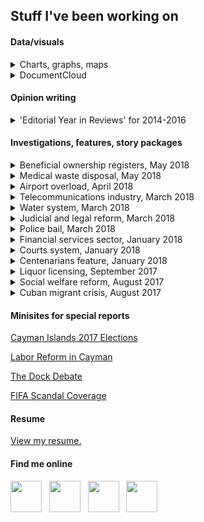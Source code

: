 ## Stuff I've been working on

#### Data/visuals

<details><summary>Charts, graphs, maps</summary>
  
  <p><a href="https://www.caymancompass.com/2019/09/11/44-cyclists-injured-on-cayman-roads-in-one-year/">Map of auto accidents involving cyclists or pedestrians</a></p>
  
  <p><a href="https://www.caymancompass.com/2019/09/10/signature-verification-reaches-99/">Table for petition verification process</a></p>
  
  <p><a href="https://www.caymancompass.com/2019/09/08/rents-rise-nearly-20-within-a-year/">Bar graphs for inflation rates</a></p>
  
  <p><a href="https://www.caymancompass.com/2019/09/03/standards-report-challenges-remain-for-cayman-schools/">Table for school inspection reports</a></p>
  
  <p><a href="https://www.caymancompass.com/2019/08/28/student-test-scores-show-more-work-needs-to-be-done/">Bar graphs for student test scores</a></p>
  
  <p><a href="https://www.caymancompass.com/2019/07/10/new-gateways-drive-tourism-growth/">Interactive map and chart for air travel</a></p>
  
  <p><a href="https://www.caymancompass.com/2019/06/24/wage-survey-shows-caymanians-earn-more-than-expat-workers/">Bar graphs for wage info</a></p>
  
  <p><a href="https://www.caymancompass.com/2019/06/13/winspear-gives-clean-audits-to-35-agencies/">Bar graph for audit opinions</a></p>

</details>

<details><summary>DocumentCloud</summary>
  
  <p><a href="https://www.caymancompass.com/2019/08/22/royal-visit-cost-cayman-more-than-300000/">Project directory embed for royal visit expenses</a></p>
  
  <p><a href="https://www.caymancompass.com/2019/08/15/69-animal-cruelty-or-neglect-cases-reported-in-2018/">Project directory embed for animal cruelty cases</a></p>
  
</details>

#### Opinion writing

<details><summary>'Editorial Year in Reviews' for 2014-2016</summary>
  
  <p><a href="https://www.caymancompass.com/2016/12/28/editorial-year-in-review/">Cayman Compass 'Editorial Year in Review' for 2016</a></p>
  
  <p><a href="https://www.caymancompass.com/2015/12/31/editorial-year-in-review-fifa-corruption/">Cayman Compass 'Editorial Year in Review' for 2015: FIFA, Corruption</a></p>
  
  <p><a href="https://www.caymancompass.com/2015/12/29/editorial-year-in-review-immigration-and-employment/">Cayman Compass 'Editorial Year in Review' for 2015: Immigration and Employment</a></p>
  
  <p><a href="https://www.caymancompass.com/2015/12/30/editorial-year-in-review-economic-prosperity-education/">Cayman Compass 'Editorial Year in Review' for 2015: Economic Prosperity and Education</a></p>
  
  <p><a href="https://www.caymancompass.com/2014/12/30/echoes-of-2014-a-year-of-strong-editorial-opinions-in-the-compass/">Cayman Compass 'Editorial Year in Review' for 2014</a></p>
  
  </details>

#### Investigations, features, story packages

<details><summary>Beneficial ownership registers, May 2018</summary>
  
  <p><a href="https://www.caymancompass.com/2018/05/03/betrayal/">EDITORIAL – Betrayal!</a></p>
  
  <p><a href="https://www.caymancompass.com/2018/05/03/international-press-has-little-sympathy-for-dirty-money-tax-havens/">International press has little sympathy for ‘dirty money’ ‘tax havens’</a></p>
  
  <p><a href="https://www.caymancompass.com/2018/05/03/how-it-happened-the-uk-house-of-commons-vote/">How it happened: The UK House of Commons vote</a></p>
  
  <p><a href="https://www.caymancompass.com/2018/05/02/government-to-challenge-order-in-council/">Government to challenge order in council by UK</a></p>
  
  <p><a href="https://www.caymancompass.com/2018/05/02/overseas-territories-accuse-britain-of-modern-colonialism/">Overseas territories accuse Britain of ‘modern colonialism’</a></p>
  
  <p><a href="https://www.caymancompass.com/2018/05/01/uk-to-force-cayman-territories-to-make-company-owners-public/">UK to force Cayman, territories to make company owners public</a></p>
</details>

<details><summary>Medical waste disposal, May 2018</summary>
  
  <p><a href="https://www.caymancompass.com/2018/05/09/editorial-bracs-untreated-medical-waste-is-a-pan-cayman-problem/">EDITORIAL – Brac’s untreated medical waste is a ‘pan-Cayman’ problem</a></p>
  
  <p><a href="https://www.caymancompass.com/2018/05/07/untreated-biomedical-waste-dumped-at-brac-landfill/">Untreated biomedical waste dumped at Brac landfill</a></p>
  
  </details>

<details><summary>Airport overload, April 2018</summary>
  
  <p><a href="https://www.caymancompass.com/2018/04/05/editorial-eliminating-the-saturday-gridlock-at-owen-roberts/">EDITORIAL – Eliminating the Saturday gridlock at Owen Roberts</a></p>
  
  <p><a href="https://www.caymancompass.com/2018/04/05/compass-investigation-dissecting-the-airport-bottleneck/">Dissecting the airport bottleneck</a></p>
  
  </details>

<details><summary>Telecommunications industry, March 2018</summary>
  
  <p><a href="https://www.caymancompass.com/2018/03/22/compass-investigation-cayman-communications-from-telegrams-to-broadband/">Cayman communications: From telegrams to broadband</a></p>
  
  <p><a href="https://www.caymancompass.com/2018/03/22/subsea-cables-another-means-of-improving-internet-service/">Subsea cables: Another means of improving internet service</a></p>
  
  <p><a href="https://www.caymancompass.com/2018/03/22/where-cayman-ranks-in-internet-speed-price/">Where Cayman ranks in internet speed, price</a></p>
  
  </details>

<details><summary>Water system, March 2018</summary>
  
  <p><a href="https://www.caymancompass.com/2018/03/15/compass-investigation-caymans-water-where-it-comes-from-where-it-goes/">Cayman’s water – Where it comes from, where it goes …</a></p>
  
  <p><a href="https://www.caymancompass.com/2018/03/15/dealing-with-wastewater/">Dealing with wastewater</a></p>
  
  </details>

<details><summary>Judicial and legal reform, March 2018</summary>
  
  <p><a href="https://www.caymancompass.com/2018/03/08/editorial-when-convictions-go-unrecorded-in-our-courts/">EDITORIAL – When convictions go unrecorded in our courts</a></p>
  
  <p><a href="https://www.caymancompass.com/2018/03/08/compass-investigation-for-select-few-no-conviction/">For select few, ‘no conviction’</a></p>
 
  </details>

<details><summary>Police bail, March 2018</summary>
  
  <p><a href="https://www.caymancompass.com/2018/03/01/editorial-the-injustice-of-open-ended-police-bail/">EDITORIAL – The injustice of open-ended police bail</a></p>
  
  <p><a href="https://www.caymancompass.com/2018/03/01/compass-investigative-report-99-suspects-on-police-bail-without-charges/">99 suspects on police bail without charges</a></p>
  
  <p><a href="https://www.caymancompass.com/2018/03/01/unlimited-police-bail-could-face-legal-challenge/">Unlimited police bail could face legal challenge</a></p>
  
  </details>

<details><summary>Financial services sector, January 2018</summary>
  
  <p><a href="https://www.caymancompass.com/2018/01/25/editorial-paying-homage-to-caymans-essential-invisible-giant/">EDITORIAL – Paying homage to Cayman’s essential ‘invisible’ giant</a></p>
  
  <p><a href="https://www.caymancompass.com/2018/01/25/financial-services-industry-caymans-invisible-giant/">Financial services industry: Cayman’s ‘invisible’ giant</a></p>
  
  </details>

<details><summary>Courts system, January 2018</summary>
  
  <p><a href="https://www.caymancompass.com/2018/01/18/editorial-support-the-court-build-the-building/">EDITORIAL: Support the court — Build the building</a></p>
  
  <p><a href="https://www.caymancompass.com/2018/01/18/jury-duty-when-the-court-calls/">Jury duty: When the court calls</a></p>
  
  <p><a href"https://www.caymancompass.com/2018/01/18/juror-pay-and-employer-obligations/">Juror pay and employer obligations</a></p>
  
  </details>

<details><summary>Centenarians feature, January 2018</summary>
  
  <p><a href="https://www.caymancompass.com/2018/01/11/editorial-an-overflowing-cakeful-of-candles-to-our-cayman-centenarians/">EDITORIAL – An overflowing cakeful of candles to our Cayman centenarians</a></p>
  
  <p><a href="https://www.caymancompass.com/2018/01/11/celebrating-caymans-centenarians/">Celebrating Cayman’s centenarians</a></p>
  
  <p><a href="https://www.caymancompass.com/2018/01/11/seniors-centenarians-and-supercentenarians/">Seniors, centenarians and ‘supercentenarians’</a></p>
  
  </details>

<details><summary>Liquor licensing, September 2017</summary>
  
  <p><a href="https://www.caymancompass.com/2017/09/28/editorial-liquor-board-must-resign-en-masse/">EDITORIAL – Liquor Board must resign en masse</a></p>
  
  <p><a href="https://www.caymancompass.com/2017/09/28/audit-liquor-board-reversed-decision-altered-minutes/">Audit: Liquor Board reversed decision, altered minutes</a></p>
  
  </details>

<details><summary>Social welfare reform, August 2017</summary>
  
  <p><a href="https://www.caymancompass.com/2017/08/31/editorial-a-needs-assessment-of-our-welfare-services/">EDITORIAL – A ‘needs assessment’ of our welfare services</a></p>
  
  <p><a href="https://www.caymancompass.com/2017/08/31/seeking-shelter-life-below-the-poverty-line/">Seeking shelter: Life below the poverty line</a></p>
  
  <p><a href="https://www.caymancompass.com/2017/08/31/social-welfare-quagmire-decade-of-inefficiencies-rising-costs/">Social welfare quagmire: A decade of inefficiencies & rising costs</a></p>
  
  <p><a href="https://www.caymancompass.com/2017/08/31/veterans-ask-whos-receiving-veterans-payments/">Veterans ask: Who’s receiving ‘veterans’ payments?</a></p>
  
  <p><a href="https://www.caymancompass.com/2017/08/31/social-services-echoes-from-43-years-ago/">Social services: Echoes from 43 years ago</a></p>
  
  </details>

<details><summary>Cuban migrant crisis, August 2017</summary>
  
  <p><a href="https://www.caymancompass.com/2017/08/27/editorial-cuban-migration-caymans-conundrum/">EDITORIAL – Cuban migration: Cayman’s conundrum</a></p>
  
  <p><a href="https://www.caymancompass.com/2017/08/24/cuba-to-cayman-one-migrants-saga/">Cuba to Cayman: One migrant’s saga</a></p>
  
  </details>

#### Minisites for special reports

[Cayman Islands 2017 Elections](https://www.caymancompass.com/elections-2017/)

[Labor Reform in Cayman](http://www.compassdatadesk.com/special-report-labor-reform-cayman/)

[The Dock Debate](http://www.compassdatadesk.com/the-dock-debate/)

[FIFA Scandal Coverage](http://www.compassdatadesk.com/fifa-coverage-cayman-compass/)

#### Resume
[View my resume.](https://docs.google.com/document/d/1E4Ml1afuDkbE7NUZolfD6Dta_XTpJyKPCNjYQqrLs7A/edit?usp=sharing)

#### Find me online

[<img src="https://patrickbrendel.github.io/resources/compass-logo.jpg" width="50" target="_blank">](https://www.caymancompass.com/newsroom-staff/patrick-brendel/) &nbsp; [<img src="https://patrickbrendel.github.io/resources/github-icon.svg" width="50" target="_blank">](https://www.github.com/patrickbrendel) &nbsp; [<img src="https://patrickbrendel.github.io/resources/linkedin.svg" width="50" target="_blank">](https://www.linkedin.com/in/patrick-brendel-06b8713b) &nbsp; [<img src="https://patrickbrendel.github.io/resources/twitter.svg" width="50" target="_blank">](https://www.twitter.com/pbrendel)

<!---
Disclosure: Github, LinkedIn and Twitter logos downloaded from www.svgporn.com 
-->


